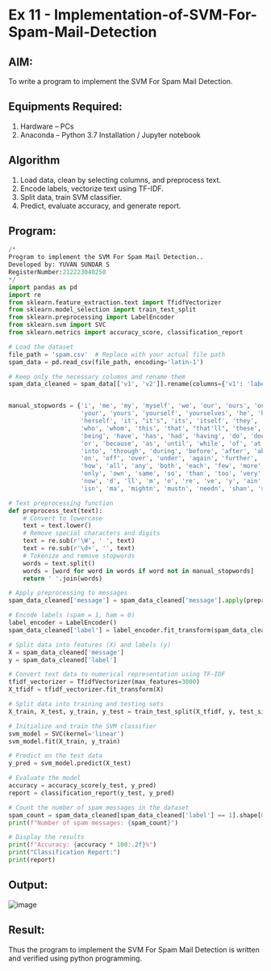 # Ex 11 - Implementation-of-SVM-For-Spam-Mail-Detection

## AIM:
To write a program to implement the SVM For Spam Mail Detection.

## Equipments Required:
1. Hardware – PCs
2. Anaconda – Python 3.7 Installation / Jupyter notebook

## Algorithm
1. Load data, clean by selecting columns, and preprocess text.
2. Encode labels, vectorize text using TF-IDF.
3. Split data, train SVM classifier.
4. Predict, evaluate accuracy, and generate report.

## Program:
```py
/*
Program to implement the SVM For Spam Mail Detection..
Developed by: YUVAN SUNDAR S
RegisterNumber:212223040250  
*/
import pandas as pd
import re
from sklearn.feature_extraction.text import TfidfVectorizer
from sklearn.model_selection import train_test_split
from sklearn.preprocessing import LabelEncoder
from sklearn.svm import SVC
from sklearn.metrics import accuracy_score, classification_report

# Load the dataset
file_path = 'spam.csv'  # Replace with your actual file path
spam_data = pd.read_csv(file_path, encoding='latin-1')

# Keep only the necessary columns and rename them
spam_data_cleaned = spam_data[['v1', 'v2']].rename(columns={'v1': 'label', 'v2': 'message'})


manual_stopwords = {'i', 'me', 'my', 'myself', 'we', 'our', 'ours', 'ourselves', 'you', "you're", "you've", "you'll", "you'd",
                    'your', 'yours', 'yourself', 'yourselves', 'he', 'him', 'his', 'himself', 'she', "she's", 'her', 'hers',
                    'herself', 'it', "it's", 'its', 'itself', 'they', 'them', 'their', 'theirs', 'themselves', 'what', 'which',
                    'who', 'whom', 'this', 'that', "that'll", 'these', 'those', 'am', 'is', 'are', 'was', 'were', 'be', 'been',
                    'being', 'have', 'has', 'had', 'having', 'do', 'does', 'did', 'doing', 'a', 'an', 'the', 'and', 'but', 'if',
                    'or', 'because', 'as', 'until', 'while', 'of', 'at', 'by', 'for', 'with', 'about', 'against', 'between',
                    'into', 'through', 'during', 'before', 'after', 'above', 'below', 'to', 'from', 'up', 'down', 'in', 'out',
                    'on', 'off', 'over', 'under', 'again', 'further', 'then', 'once', 'here', 'there', 'when', 'where', 'why',
                    'how', 'all', 'any', 'both', 'each', 'few', 'more', 'most', 'other', 'some', 'such', 'no', 'nor', 'not',
                    'only', 'own', 'same', 'so', 'than', 'too', 'very', 's', 't', 'can', 'will', 'just', 'don', "don't", 'should',
                    'now', 'd', 'll', 'm', 'o', 're', 've', 'y', 'ain', 'aren', 'couldn', 'didn', 'doesn', 'hadn', 'hasn', 'haven',
                    'isn', 'ma', 'mightn', 'mustn', 'needn', 'shan', 'shouldn', 'wasn', 'weren', 'won', 'wouldn'}

# Text preprocessing function
def preprocess_text(text):
    # Convert to lowercase
    text = text.lower()
    # Remove special characters and digits
    text = re.sub(r'\W', ' ', text)
    text = re.sub(r'\d+', '', text)
    # Tokenize and remove stopwords
    words = text.split()
    words = [word for word in words if word not in manual_stopwords]
    return ' '.join(words)

# Apply preprocessing to messages
spam_data_cleaned['message'] = spam_data_cleaned['message'].apply(preprocess_text)

# Encode labels (spam = 1, ham = 0)
label_encoder = LabelEncoder()
spam_data_cleaned['label'] = label_encoder.fit_transform(spam_data_cleaned['label'])

# Split data into features (X) and labels (y)
X = spam_data_cleaned['message']
y = spam_data_cleaned['label']

# Convert text data to numerical representation using TF-IDF
tfidf_vectorizer = TfidfVectorizer(max_features=3000)
X_tfidf = tfidf_vectorizer.fit_transform(X)

# Split data into training and testing sets
X_train, X_test, y_train, y_test = train_test_split(X_tfidf, y, test_size=0.3, random_state=42)

# Initialize and train the SVM classifier
svm_model = SVC(kernel='linear')
svm_model.fit(X_train, y_train)

# Predict on the test data
y_pred = svm_model.predict(X_test)

# Evaluate the model
accuracy = accuracy_score(y_test, y_pred)
report = classification_report(y_test, y_pred)

# Count the number of spam messages in the dataset
spam_count = spam_data_cleaned[spam_data_cleaned['label'] == 1].shape[0]
print(f"Number of spam messages: {spam_count}")

# Display the results
print(f"Accuracy: {accuracy * 100:.2f}%")
print("Classification Report:")
print(report)
```

## Output:
![image](https://github.com/user-attachments/assets/72dd77c0-4c0f-4f8e-b494-d0cd83c48123)



## Result:
Thus the program to implement the SVM For Spam Mail Detection is written and verified using python programming.

